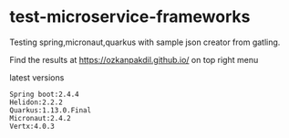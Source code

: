 # test-microservice-frameworks

Testing spring,micronaut,quarkus with sample json creator from gatling.

Find the results at https://ozkanpakdil.github.io/ on top right menu

latest versions
```
Spring boot:2.4.4
Helidon:2.2.2
Quarkus:1.13.0.Final
Micronaut:2.4.2
Vertx:4.0.3
```
